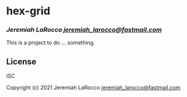 # hex-grid
### _Jeremiah LaRocco <jeremiah_larocco@fastmail.com>_

This is a project to do ... something.

## License

ISC


Copyright (c) 2021 Jeremiah LaRocco <jeremiah_larocco@fastmail.com>


